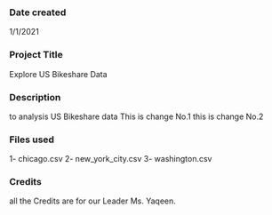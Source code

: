 ### Date created
1/1/2021

### Project Title
Explore US Bikeshare Data

### Description
to analysis US Bikeshare data
This is change No.1
this is change No.2

### Files used
1- chicago.csv
2- new_york_city.csv
3- washington.csv
### Credits
all the Credits are for our Leader Ms. Yaqeen.
